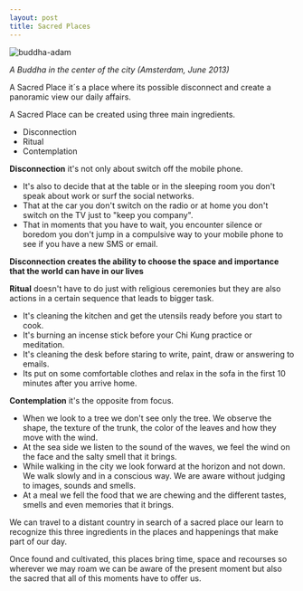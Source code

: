 ```yaml
---
layout: post
title: Sacred Places
---
```

![buddha-adam](http://devagar.org/imagens/buddha.jpg)

*A Buddha in the center of the city (Amsterdam, June 2013)*

A Sacred Place it´s a place where its possible disconnect and create a panoramic view our daily affairs.

A Sacred Place can be created using three main ingredients.

+ Disconnection
+ Ritual 
+ Contemplation 

**Disconnection** it's not only about switch off the mobile phone.

+ It's also to decide that at the table or in the sleeping room you don't speak about work or surf the social networks. 
+ That at the car you don't switch on the radio or at home you don't switch on the TV just to "keep you company". 
+ That in moments that you have to wait, you encounter silence or boredom you don't jump in a compulsive way to your mobile phone to see if you have a new SMS or email. 

**Disconnection creates the ability to choose the space and importance that the world can have in our lives**

**Ritual** doesn't have to do just with religious ceremonies but they are also actions in a certain sequence that leads to bigger task.

+ It's cleaning the kitchen and get the utensils ready before you start to cook.
+ It's burning an incense stick before your Chi Kung practice or meditation.
+ It's cleaning the desk before staring to write, paint, draw or answering to emails.
+ Its put on some comfortable clothes and relax in the sofa in the first 10 minutes after you arrive home. 

**Contemplation** it's the opposite from focus.

+ When we look to a tree we don't see only the tree. We observe the shape, the texture of the trunk, the color of the leaves and how they move with the wind. 
+ At the sea side we listen to the sound of the waves, we feel the wind on the face and the salty smell that it brings. 
+ While walking in the city we look forward at the horizon and not down. We walk slowly and in a conscious way. We are aware without judging to images, sounds and smells. 
+ At a meal we fell the food that we are chewing and the different tastes, smells and even memories that it brings. 

We can travel to a distant country in search of a sacred place our learn to recognize this three ingredients in the places and happenings that make part of our day. 

Once found and cultivated, this places bring time, space and recourses so wherever we may roam we can be aware of the present moment but also the sacred that all of this moments have to offer us.  